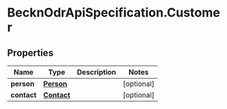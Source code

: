 # BecknOdrApiSpecification.Customer

## Properties

Name | Type | Description | Notes
------------ | ------------- | ------------- | -------------
**person** | [**Person**](Person.md) |  | [optional] 
**contact** | [**Contact**](Contact.md) |  | [optional] 


